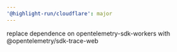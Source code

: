 ```yaml
---
'@highlight-run/cloudflare': major
---
```


replace dependence on opentelemetry-sdk-workers with @opentelemetry/sdk-trace-web
